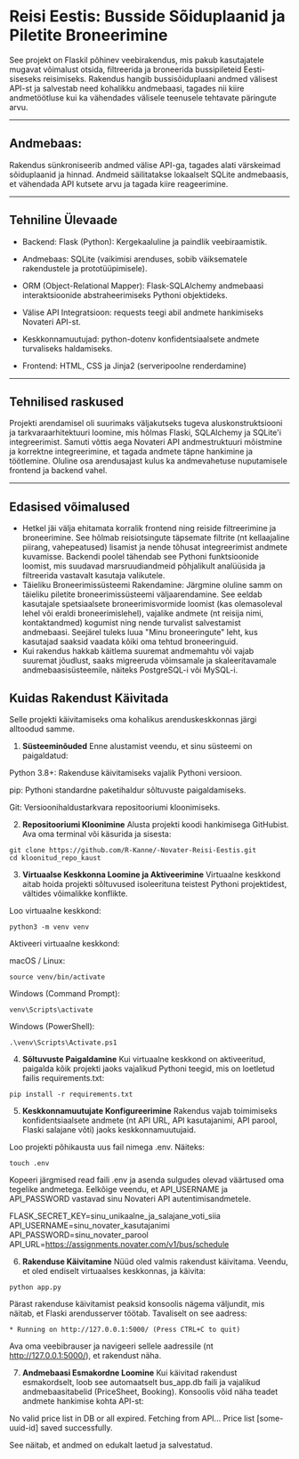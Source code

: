 # Reisi Eestis: Busside Sõiduplaanid ja Piletite Broneerimine

See projekt on Flaskil põhinev veebirakendus, mis pakub kasutajatele mugavat võimalust otsida, filtreerida ja broneerida bussipileteid Eesti-siseseks reisimiseks. Rakendus hangib bussisõiduplaani andmed välisest API-st ja salvestab need kohalikku andmebaasi, tagades nii kiire andmetöötluse kui ka vähendades välisele teenusele tehtavate päringute arvu.

---
## Andmebaas:
Rakendus sünkroniseerib andmed välise API-ga, tagades alati värskeimad sõiduplaanid ja hinnad. Andmeid säilitatakse lokaalselt SQLite andmebaasis, et vähendada API kutsete arvu ja tagada kiire reageerimine.

---
## Tehniline Ülevaade
+ Backend: Flask (Python): Kergekaaluline ja paindlik veebiraamistik.

+ Andmebaas: SQLite (vaikimisi arenduses, sobib väiksematele rakendustele ja prototüüpimisele).

+ ORM (Object-Relational Mapper): Flask-SQLAlchemy andmebaasi interaktsioonide abstraheerimiseks Pythoni objektideks.

+ Välise API Integratsioon: requests teegi abil andmete hankimiseks Novateri API-st.

+ Keskkonnamuutujad: python-dotenv konfidentsiaalsete andmete turvaliseks haldamiseks.

+ Frontend: HTML, CSS ja Jinja2 (serveripoolne renderdamine)

---
## Tehnilised raskused

Projekti arendamisel oli suurimaks väljakutseks tugeva aluskonstruktsiooni ja tarkvaraarhitektuuri loomine, mis hõlmas Flaski, SQLAlchemy ja SQLite'i integreerimist. Samuti võttis aega Novateri API andmestruktuuri mõistmine ja korrektne integreerimine, et tagada andmete täpne hankimine ja töötlemine. Oluline osa arendusajast kulus ka andmevahetuse nuputamisele frontend ja backend vahel.

---

## Edasised võimalused

+ Hetkel jäi välja ehitamata korralik frontend ning reiside filtreerimine ja broneerimine. See hõlmab reisiotsingute täpsemate filtrite (nt kellaajaline piirang, vahepeatused) lisamist ja nende tõhusat integreerimist andmete kuvamisse. Backendi poolel tähendab see Pythoni funktsioonide loomist, mis suudavad marsruudiandmeid põhjalikult analüüsida ja filtreerida vastavalt kasutaja valikutele.
+ Täieliku Broneerimissüsteemi Rakendamine: Järgmine oluline samm on täieliku piletite broneerimissüsteemi väljaarendamine. See eeldab kasutajale spetsiaalsete broneerimisvormide loomist (kas olemasoleval lehel või eraldi broneerimislehel), vajalike andmete (nt reisija nimi, kontaktandmed) kogumist ning nende turvalist salvestamist andmebaasi. Seejärel tuleks luua "Minu broneeringute" leht, kus kasutajad saaksid vaadata kõiki oma tehtud broneeringuid.
+ Kui rakendus hakkab käitlema suuremat andmemahtu või vajab suuremat jõudlust, saaks migreeruda võimsamale ja skaleeritavamale andmebaasisüsteemile, näiteks PostgreSQL-i või MySQL-i. 

## Kuidas Rakendust Käivitada
Selle projekti käivitamiseks oma kohalikus arenduskeskkonnas järgi alltoodud samme.

1.  **Süsteeminõuded**
Enne alustamist veendu, et sinu süsteemi on paigaldatud:

Python 3.8+: Rakenduse käivitamiseks vajalik Pythoni versioon.

pip: Pythoni standardne paketihaldur sõltuvuste paigaldamiseks.

Git: Versioonihaldustarkvara repositooriumi kloonimiseks.

2. **Repositooriumi Kloonimine**
Alusta projekti koodi hankimisega GitHubist. Ava oma terminal või käsurida ja sisesta:

```
git clone https://github.com/R-Kanne/-Novater-Reisi-Eestis.git
cd kloonitud_repo_kaust
```
3. **Virtuaalse Keskkonna Loomine ja Aktiveerimine**
Virtuaalne keskkond aitab hoida projekti sõltuvused isoleerituna teistest Pythoni projektidest, vältides võimalikke konflikte.

Loo virtuaalne keskkond:
```
python3 -m venv venv
```
Aktiveeri virtuaalne keskkond:

macOS / Linux:
```
source venv/bin/activate
```
Windows (Command Prompt):
```
venv\Scripts\activate
```
Windows (PowerShell):
```
.\venv\Scripts\Activate.ps1
```
4. **Sõltuvuste Paigaldamine**
Kui virtuaalne keskkond on aktiveeritud, paigalda kõik projekti jaoks vajalikud Pythoni teegid, mis on loetletud failis requirements.txt:
```
pip install -r requirements.txt
```
5. **Keskkonnamuutujate Konfigureerimine**
Rakendus vajab toimimiseks konfidentsiaalsete andmete (nt API URL, API kasutajanimi, API parool, Flaski salajane võti) jaoks keskkonnamuutujaid.

Loo projekti põhikausta uus fail nimega .env.
Näiteks:
```
touch .env
```
Kopeeri järgmised read faili .env ja asenda sulgudes olevad väärtused oma tegelike andmetega. Eelkõige veendu, et API_USERNAME ja API_PASSWORD vastavad sinu Novateri API autentimisandmetele.

FLASK_SECRET_KEY=sinu_unikaalne_ja_salajane_voti_siia  
API_USERNAME=sinu_novater_kasutajanimi  
API_PASSWORD=sinu_novater_parool  
API_URL=https://assignments.novater.com/v1/bus/schedule

6. **Rakenduse Käivitamine**
Nüüd oled valmis rakendust käivitama. Veendu, et oled endiselt virtuaalses keskkonnas, ja käivita:
```
python app.py
```
Pärast rakenduse käivitamist peaksid konsoolis nägema väljundit, mis näitab, et Flaski arendusserver töötab. Tavaliselt on see aadress:
```
* Running on http://127.0.0.1:5000/ (Press CTRL+C to quit)
```
Ava oma veebibrauser ja navigeeri sellele aadressile (nt http://127.0.0.1:5000/), et rakendust näha.

7. **Andmebaasi Esmakordne Loomine**
Kui käivitad rakendust esmakordselt, loob see automaatselt bus_app.db faili ja vajalikud andmebaasitabelid (PriceSheet, Booking). Konsoolis võid näha teadet andmete hankimise kohta API-st:

No valid price list in DB or all expired. Fetching from API...
Price list [some-uuid-id] saved successfully.

See näitab, et andmed on edukalt laetud ja salvestatud.

